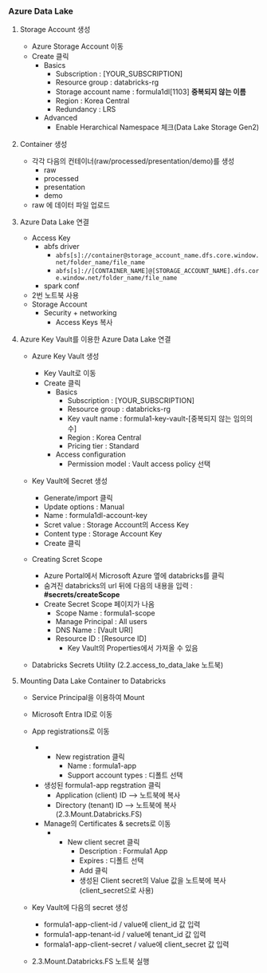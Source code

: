 ### Azure Data Lake

1. Storage Account 생성

   - Azure Storage Account 이동
   - Create 클릭
     - Basics
       - Subscription : [YOUR_SUBSCRIPTION]
       - Resource group : databricks-rg
       - Storage account name : formula1dl[1103] **중복되지 않는 이름**
       - Region : Korea Central
       - Redundancy : LRS
     - Advanced
       - Enable Herarchical Namespace 체크(Data Lake Storage Gen2)

2. Container 생성

   - 각각 다음의 컨테이너(raw/processed/presentation/demo)를 생성
     - raw
     - processed
     - presentation
     - demo
   - raw 에 데이터 파일 업로드

3. Azure Data Lake 연결

   - Access Key
     - abfs driver
       - `abfs[s]://container@storage_account_name.dfs.core.window.net/folder_name/file_name`
       - `abfs[s]://[CONTAINER_NAME]@[STORAGE_ACCOUNT_NAME].dfs.core.window.net/folder_name/file_name`
     - spark conf
   - 2번 노트북 사용
   - Storage Account
     - Security + networking
       - Access Keys 복사

4. Azure Key Vault를 이용한 Azure Data Lake 연결

   - Azure Key Vault 생성

     - Key Vault로 이동
     - Create 클릭
       - Basics
         - Subscription : [YOUR_SUBSCRIPTION]
         - Resource group : databricks-rg
         - Key vault name : formula1-key-vault-[중복되지 않는 임의의 수]
         - Region : Korea Central
         - Pricing tier : Standard
       - Access configuration
         - Permission model : Vault access policy 선택

   - Key Vault에 Secret 생성

     - Generate/import 클릭
     - Update options : Manual
     - Name : formula1dl-account-key
     - Scret value : Storage Account의 Access Key
     - Content type : Storage Account Key
     - Create 클릭

   - Creating Scret Scope
     - Azure Portal에서 Microsoft Azure 옆에 databricks를 클릭
     - 숨겨진 databricks의 url 뒤에 다음의 내용을 입력 : **#secrets/createScope**
     - Create Secret Scope 페이지가 나옴
       - Scope Name : formula1-scope
       - Manage Principal : All users
       - DNS Name : [Vault URI]
       - Resource ID : [Resource ID]
         - Key Vault의 Properties에서 가져올 수 있음
   - Databricks Secrets Utility (2.2.access_to_data_lake 노트북)

5. Mounting Data Lake Container to Databricks

   - Service Principal을 이용하여 Mount
   - Microsoft Entra ID로 이동
   - App registrations로 이동

     - - New registration 클릭
         - Name : formula1-app
         - Support account types : 디폴트 선택
     - 생성된 formula1-app regstration 클릭
       - Application (client) ID --> 노트북에 복사
       - Directory (tenant) ID --> 노트북에 복사 (2.3.Mount.Databricks.FS)
     - Manage의 Certificates & secrets로 이동
       - - New client secret 클릭
           - Description : Formula1 App
           - Expires : 디폴트 선택
           - Add 클릭
           - 생성된 Client secret의 Value 값을 노트북에 복사 (client_secret으로 사용)

   - Key Vault에 다음의 secret 생성

     - formula1-app-client-id / value에 client_id 값 입력
     - formula1-app-tenant-id / value에 tenant_id 값 입력
     - formala1-app-client-secret / value에 client_secret 값 입력

   - 2.3.Mount.Databricks.FS 노트북 실행
